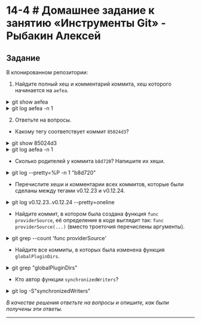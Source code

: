 # 14-4 # Домашнее задание к занятию «Инструменты Git» - Рыбакин Алексей

## Задание

В клонированном репозитории:

1. Найдите полный хеш и комментарий коммита, хеш которого начинается на `aefea`.

<details>
<summary>git show aefea</summary>

![1](img/14-4_aefea.png)

</details>

<details>
<summary>git log aefea -n 1</summary>

![2](img/14-4_aefea2.png)

</details>

2. Ответьте на вопросы.


* Какому тегу соответствует коммит `85024d3`?

<details>
<summary>git show 85024d3</summary>

![3](img/14-4_85024d3.png)

</details>

<details>
<summary>git log aefea -n 1</summary>

![4](img/14-4_aefea2.png)

</details>

* Сколько родителей у коммита `b8d720`? Напишите их хеши.

<details>
<summary>git log --pretty=%P -n 1 "b8d720"</summary>

![5](img/14-4_b8d720.png)

</details>

* Перечислите хеши и комментарии всех коммитов, которые были сделаны между тегами  v0.12.23 и v0.12.24.

<details>
<summary>git log v0.12.23..v0.12.24 --pretty=oneline</summary>

![6](img/14-4_hesh.png)

</details>

* Найдите коммит, в котором была создана функция `func providerSource`, её определение в коде выглядит так: `func providerSource(...)` (вместо троеточия перечислены аргументы).

<details>
<summary>git grep --count 'func providerSource'</summary>

![7](img/14-4_func.png)

</details>

* Найдите все коммиты, в которых была изменена функция `globalPluginDirs`.

<details>
<summary>git grep "globalPluginDirs"</summary>

![8](img/14-4_global.png)

</details>

 * Кто автор функции `synchronizedWriters`? 

<details>
<summary>git log -S"synchronizedWriters"</summary>

![9](img/14-4_фгещк.png)

</details>

*В качестве решения ответьте на вопросы и опишите, как были получены эти ответы.*

---
